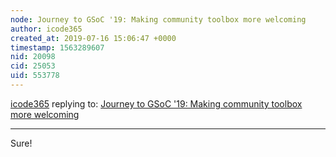 ```yaml
---
node: Journey to GSoC '19: Making community toolbox more welcoming
author: icode365
created_at: 2019-07-16 15:06:47 +0000
timestamp: 1563289607
nid: 20098
cid: 25053
uid: 553778
---
```




[icode365](../profile/icode365) replying to: [Journey to GSoC '19: Making community toolbox more welcoming](../notes/icode365/07-14-2019/journey-to-gsoc-trying-to-make-open-source-more-welcoming)

----
Sure!